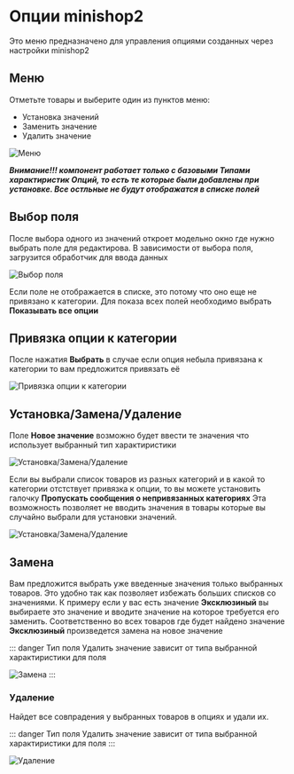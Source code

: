# Опции minishop2

Это меню предназначено для управления опциями созданных через настройки minishop2

## Меню

Отметьте товары и выберите один из пунктов меню:

* Установка значений
* Заменить значение
* Удалить значение

![Меню](https://file.modx.pro/files/8/d/6/8d615eb1b3d4d7204c6036e9c5c8811c.png)

***Внимание!!! компонент работает только с базовыми Типами характиристик Опций, то есть те которые были добавлены при установке. Все остльные не будут отображатся в списке полей***

## Выбор поля

После выбора одного из значений откроет модельно окно где нужно выбрать поле для редактирова.
В зависимости от выбора поля, загрузится обработчик для ввода данных

![Выбор поля](https://file.modx.pro/files/5/7/3/57310abfc61f6cbd0650afa4d9d10e8b.png)

Если поле не отображается в списке, это потому что оно еще не привязано к категории.
Для показа всех полей необходимо выбрать **Показывать все опции**

## Привязка опции к категории

После нажатия **Выбрать** в случае если опция небыла привязана к категории то вам предложится привязать её

![Привязка опции к категории](https://file.modx.pro/files/f/4/1/f41ad25f71cfb5a467cb5581ba830ba7.png)

## Установка/Замена/Удаление

Поле **Новое значение** возможно будет ввести те значения что использует выбранный тип характиристики

![Установка/Замена/Удаление](https://file.modx.pro/files/1/9/8/19830859d17b06798e6693a4e988254d.png)

Если вы выбрали список товаров из разных категорий и в какой то категории отстствует привязка к опции, то вы можете установить галочку **Пропускать сообщения о непривязанных категориях**
Эта возможность позволяет не вводить значения в товары которые вы случайно выбрали для установки значений.

![Установка/Замена/Удаление](https://file.modx.pro/files/3/1/2/3129eff35aba7449f9ac003d7f0ede1c.png)

## Замена

Вам предложится выбрать уже введенные значения только выбранных товаров. Это удобно так как позволяет избежать больших списков со значениями.
К примеру если у вас есть значение **Эксклюзиный** вы выбираете это значение и вводите значение на которое требуется его заменить.
Соответственно во всех товаров где будет найдено значение **Эксклюзиный** произведется замена на новое значение

::: danger
Тип поля Удалить значение зависит от типа выбранной характиристики для поля

![Замена](https://file.modx.pro/files/1/5/b/15bf0fcd3aad05588e4532d2c0323903.png)
:::

### Удаление

Найдет все совпрадения у выбранных товаров в опциях и удали их.

::: danger
Тип поля Удалить значение зависит от типа выбранной характиристики для поля
:::

![Удаление](https://file.modx.pro/files/3/8/1/381ca9d7690165f1ef6a3536fd21cd2e.png)
